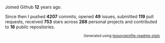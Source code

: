 Joined Github **12** years ago.

Since then I pushed **4207** commits, opened **49** issues, submitted **119** pull requests, received **753** stars across **288** personal projects and contributed to **16** public repositories.

<p align="right"><sub>Generated using <a href="https://github.com/marketplace/actions/profile-readme-stats">teoxoy/profile-readme-stats</a></sub></p>
